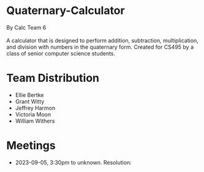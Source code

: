 # Quaternary-Calculator
By Calc Team 6<br><br>
A calculator that is designed to perform addition, subtraction, multiplication, and division with numbers in the quaternary form. Created for CS495 by a class of senior computer science students.
# Team Distribution
- Ellie Bertke
- Grant Witty
- Jeffrey Harmon
- Victoria Moon
- William Withers
# Meetings
- 2023-09-05, 3:30pm to unknown. Resolution: 
